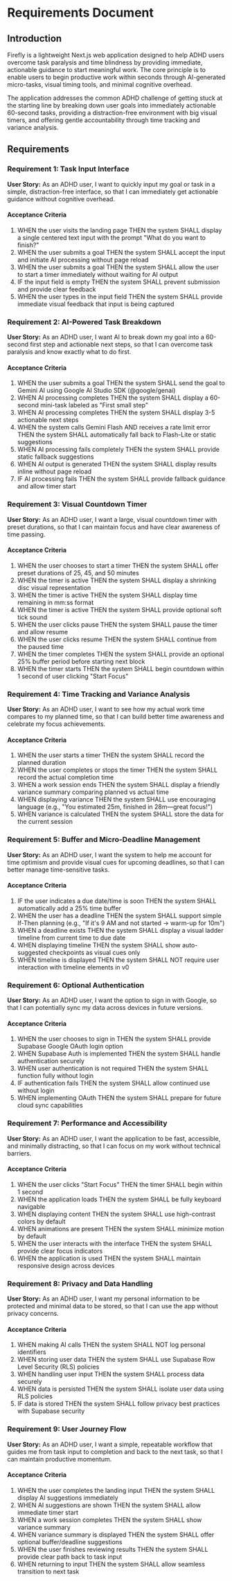 # Requirements Document

## Introduction

Firefly is a lightweight Next.js web application designed to help ADHD users overcome task paralysis and time blindness by providing immediate, actionable guidance to start meaningful work. The core principle is to enable users to begin productive work within seconds through AI-generated micro-tasks, visual timing tools, and minimal cognitive overhead.

The application addresses the common ADHD challenge of getting stuck at the starting line by breaking down user goals into immediately actionable 60-second tasks, providing a distraction-free environment with big visual timers, and offering gentle accountability through time tracking and variance analysis.

## Requirements

### Requirement 1: Task Input Interface

**User Story:** As an ADHD user, I want to quickly input my goal or task in a simple, distraction-free interface, so that I can immediately get actionable guidance without cognitive overhead.

#### Acceptance Criteria

1. WHEN the user visits the landing page THEN the system SHALL display a single centered text input with the prompt "What do you want to finish?"
2. WHEN the user submits a goal THEN the system SHALL accept the input and initiate AI processing without page reload
3. WHEN the user submits a goal THEN the system SHALL allow the user to start a timer immediately without waiting for AI output
4. IF the input field is empty THEN the system SHALL prevent submission and provide clear feedback
5. WHEN the user types in the input field THEN the system SHALL provide immediate visual feedback that input is being captured

### Requirement 2: AI-Powered Task Breakdown

**User Story:** As an ADHD user, I want AI to break down my goal into a 60-second first step and actionable next steps, so that I can overcome task paralysis and know exactly what to do first.

#### Acceptance Criteria

1. WHEN the user submits a goal THEN the system SHALL send the goal to Gemini AI using Google AI Studio SDK (@google/genai)
2. WHEN AI processing completes THEN the system SHALL display a 60-second mini-task labeled as "First small step"
3. WHEN AI processing completes THEN the system SHALL display 3-5 actionable next steps
4. WHEN the system calls Gemini Flash AND receives a rate limit error THEN the system SHALL automatically fall back to Flash-Lite or static suggestions
5. WHEN AI processing fails completely THEN the system SHALL provide static fallback suggestions
6. WHEN AI output is generated THEN the system SHALL display results inline without page reload
7. IF AI processing fails THEN the system SHALL provide fallback guidance and allow timer start

### Requirement 3: Visual Countdown Timer

**User Story:** As an ADHD user, I want a large, visual countdown timer with preset durations, so that I can maintain focus and have clear awareness of time passing.

#### Acceptance Criteria

1. WHEN the user chooses to start a timer THEN the system SHALL offer preset durations of 25, 45, and 50 minutes
2. WHEN the timer is active THEN the system SHALL display a shrinking disc visual representation
3. WHEN the timer is active THEN the system SHALL display time remaining in mm:ss format
4. WHEN the timer is active THEN the system SHALL provide optional soft tick sound
5. WHEN the user clicks pause THEN the system SHALL pause the timer and allow resume
6. WHEN the user clicks resume THEN the system SHALL continue from the paused time
7. WHEN the timer completes THEN the system SHALL provide an optional 25% buffer period before starting next block
8. WHEN the timer starts THEN the system SHALL begin countdown within 1 second of user clicking "Start Focus"

### Requirement 4: Time Tracking and Variance Analysis

**User Story:** As an ADHD user, I want to see how my actual work time compares to my planned time, so that I can build better time awareness and celebrate my focus achievements.

#### Acceptance Criteria

1. WHEN the user starts a timer THEN the system SHALL record the planned duration
2. WHEN the user completes or stops the timer THEN the system SHALL record the actual completion time
3. WHEN a work session ends THEN the system SHALL display a friendly variance summary comparing planned vs actual time
4. WHEN displaying variance THEN the system SHALL use encouraging language (e.g., "You estimated 25m, finished in 28m—great focus!")
5. WHEN variance is calculated THEN the system SHALL store the data for the current session

### Requirement 5: Buffer and Micro-Deadline Management

**User Story:** As an ADHD user, I want the system to help me account for time optimism and provide visual cues for upcoming deadlines, so that I can better manage time-sensitive tasks.

#### Acceptance Criteria

1. IF the user indicates a due date/time is soon THEN the system SHALL automatically add a 25% time buffer
2. WHEN the user has a deadline THEN the system SHALL support simple If-Then planning (e.g., "If it's 9 AM and not started → warm-up for 10m")
3. WHEN a deadline exists THEN the system SHALL display a visual ladder timeline from current time to due date
4. WHEN displaying timeline THEN the system SHALL show auto-suggested checkpoints as visual cues only
5. WHEN timeline is displayed THEN the system SHALL NOT require user interaction with timeline elements in v0

### Requirement 6: Optional Authentication

**User Story:** As an ADHD user, I want the option to sign in with Google, so that I can potentially sync my data across devices in future versions.

#### Acceptance Criteria

1. WHEN the user chooses to sign in THEN the system SHALL provide Supabase Google OAuth login option
2. WHEN Supabase Auth is implemented THEN the system SHALL handle authentication securely
3. WHEN user authentication is not required THEN the system SHALL function fully without login
4. IF authentication fails THEN the system SHALL allow continued use without login
5. WHEN implementing OAuth THEN the system SHALL prepare for future cloud sync capabilities

### Requirement 7: Performance and Accessibility

**User Story:** As an ADHD user, I want the application to be fast, accessible, and minimally distracting, so that I can focus on my work without technical barriers.

#### Acceptance Criteria

1. WHEN the user clicks "Start Focus" THEN the timer SHALL begin within 1 second
2. WHEN the application loads THEN the system SHALL be fully keyboard navigable
3. WHEN displaying content THEN the system SHALL use high-contrast colors by default
4. WHEN animations are present THEN the system SHALL minimize motion by default
5. WHEN the user interacts with the interface THEN the system SHALL provide clear focus indicators
6. WHEN the application is used THEN the system SHALL maintain responsive design across devices

### Requirement 8: Privacy and Data Handling

**User Story:** As an ADHD user, I want my personal information to be protected and minimal data to be stored, so that I can use the app without privacy concerns.

#### Acceptance Criteria

1. WHEN making AI calls THEN the system SHALL NOT log personal identifiers
2. WHEN storing user data THEN the system SHALL use Supabase Row Level Security (RLS) policies
3. WHEN handling user input THEN the system SHALL process data securely
4. WHEN data is persisted THEN the system SHALL isolate user data using RLS policies
5. IF data is stored THEN the system SHALL follow privacy best practices with Supabase security

### Requirement 9: User Journey Flow

**User Story:** As an ADHD user, I want a simple, repeatable workflow that guides me from task input to completion and back to the next task, so that I can maintain productive momentum.

#### Acceptance Criteria

1. WHEN the user completes the landing input THEN the system SHALL display AI suggestions immediately
2. WHEN AI suggestions are shown THEN the system SHALL allow immediate timer start
3. WHEN a work session completes THEN the system SHALL show variance summary
4. WHEN variance summary is displayed THEN the system SHALL offer optional buffer/deadline suggestions
5. WHEN the user finishes reviewing results THEN the system SHALL provide clear path back to task input
6. WHEN returning to input THEN the system SHALL allow seamless transition to next task